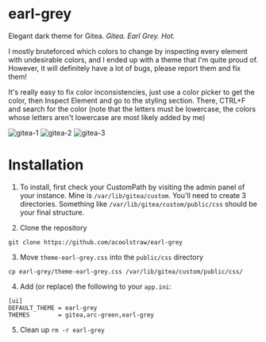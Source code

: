# earl-grey
Elegant dark theme for Gitea. *Gitea. Earl Grey. Hot.* 

I mostly bruteforced which colors to change by inspecting every element with undesirable colors, and I ended up with a theme that I'm quite proud of. However, it will definitely have a lot of bugs, please report them and fix them!

It's really easy to fix color inconsistencies, just use a color picker to get the color, then Inspect Element and go to the styling section. There, CTRL+F and search for the color (note that the letters must be lowercase, the colors whose letters aren't lowercase are most likely added by me)

![gitea-1](https://user-images.githubusercontent.com/45886986/128325883-e9a92c1c-fb01-43f5-8e25-3278b0780e8c.png)
![gitea-2](https://user-images.githubusercontent.com/45886986/128325892-8092a5de-642a-4168-99aa-80c65477d9c5.png)
![gitea-3](https://user-images.githubusercontent.com/45886986/128325905-aab0dec5-bd77-4687-a43c-9cb97415949b.png)

# Installation
1. To install, first check your CustomPath by visiting the admin panel of your instance. Mine is `/var/lib/gitea/custom`. You'll need to create 3 directories. Something like `/var/lib/gitea/custom/public/css` should be your final structure.

2. Clone the repository
   
`git clone https://github.com/acoolstraw/earl-grey`

3. Move `theme-earl-grey.css` into the `public/css` directory
   
`cp earl-grey/theme-earl-grey.css /var/lib/gitea/custom/public/css/`

4. Add (or replace) the following to your `app.ini`:
```
[ui]
DEFAULT_THEME = earl-grey
THEMES        = gitea,arc-green,earl-grey
```

5. Clean up
`rm -r earl-grey`
